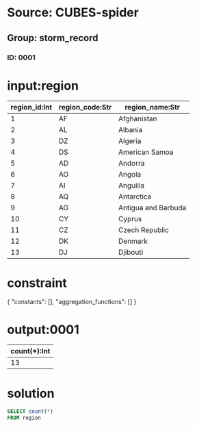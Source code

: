 # Source: CUBES-spider
## Group: storm_record
### ID: 0001

# input:region

| region_id:Int | region_code:Str | region_name:Str |
|---|---|---|
| 1 | AF | Afghanistan |
| 2 | AL | Albania |
| 3 | DZ | Algeria |
| 4 | DS | American Samoa |
| 5 | AD | Andorra |
| 6 | AO | Angola |
| 7 | AI | Anguilla |
| 8 | AQ | Antarctica |
| 9 | AG | Antigua and Barbuda |
| 10 | CY | Cyprus |
| 11 | CZ | Czech Republic |
| 12 | DK | Denmark |
| 13 | DJ | Djibouti |

# constraint

{
  "constants": [],
  "aggregation_functions": []
}

# output:0001

| count(*):Int |
|---|
| 13 |

# solution

```sql
SELECT count(*)
FROM region
```
